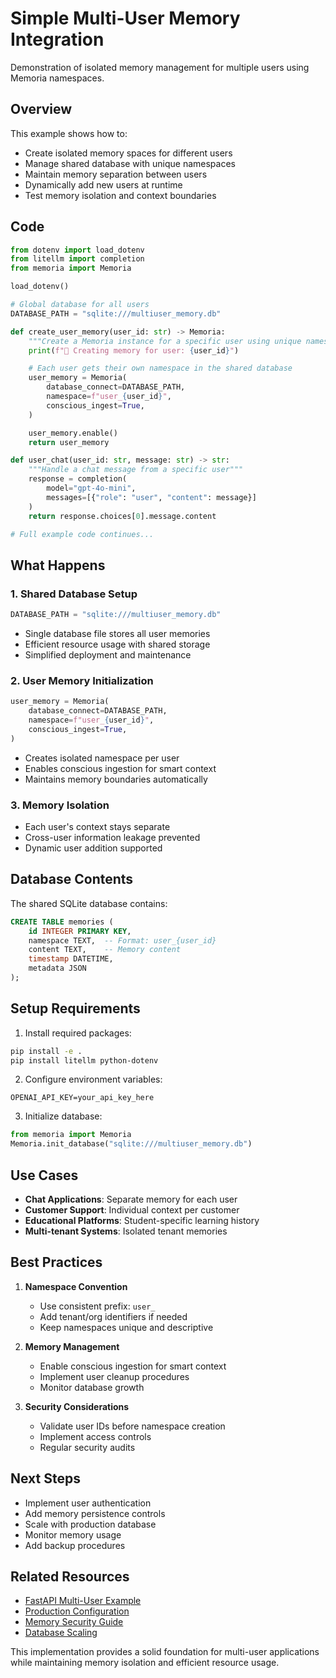 # Simple Multi-User Memory Integration

Demonstration of isolated memory management for multiple users using Memoria namespaces.

## Overview

This example shows how to:

- Create isolated memory spaces for different users
- Manage shared database with unique namespaces
- Maintain memory separation between users
- Dynamically add new users at runtime
- Test memory isolation and context boundaries

## Code

```python title="simple_multiuser.py"
from dotenv import load_dotenv
from litellm import completion
from memoria import Memoria

load_dotenv()

# Global database for all users
DATABASE_PATH = "sqlite:///multiuser_memory.db"

def create_user_memory(user_id: str) -> Memoria:
    """Create a Memoria instance for a specific user using unique namespace"""
    print(f"👤 Creating memory for user: {user_id}")

    # Each user gets their own namespace in the shared database
    user_memory = Memoria(
        database_connect=DATABASE_PATH,
        namespace=f"user_{user_id}",
        conscious_ingest=True,
    )

    user_memory.enable()
    return user_memory

def user_chat(user_id: str, message: str) -> str:
    """Handle a chat message from a specific user"""
    response = completion(
        model="gpt-4o-mini", 
        messages=[{"role": "user", "content": message}]
    )
    return response.choices[0].message.content

# Full example code continues...
```

## What Happens

### 1. Shared Database Setup
```python
DATABASE_PATH = "sqlite:///multiuser_memory.db"
```
- Single database file stores all user memories
- Efficient resource usage with shared storage
- Simplified deployment and maintenance

### 2. User Memory Initialization
```python
user_memory = Memoria(
    database_connect=DATABASE_PATH,
    namespace=f"user_{user_id}",
    conscious_ingest=True,
)
```
- Creates isolated namespace per user
- Enables conscious ingestion for smart context
- Maintains memory boundaries automatically

### 3. Memory Isolation
- Each user's context stays separate
- Cross-user information leakage prevented
- Dynamic user addition supported

## Database Contents

The shared SQLite database contains:

```sql
CREATE TABLE memories (
    id INTEGER PRIMARY KEY,
    namespace TEXT,  -- Format: user_{user_id}
    content TEXT,    -- Memory content
    timestamp DATETIME,
    metadata JSON
);
```

## Setup Requirements

1. Install required packages:
```bash
pip install -e .
pip install litellm python-dotenv
```

2. Configure environment variables:
```env
OPENAI_API_KEY=your_api_key_here
```

3. Initialize database:
```python
from memoria import Memoria
Memoria.init_database("sqlite:///multiuser_memory.db")
```

## Use Cases

- **Chat Applications**: Separate memory for each user
- **Customer Support**: Individual context per customer
- **Educational Platforms**: Student-specific learning history
- **Multi-tenant Systems**: Isolated tenant memories

## Best Practices

1. **Namespace Convention**
   - Use consistent prefix: `user_`
   - Add tenant/org identifiers if needed
   - Keep namespaces unique and descriptive

2. **Memory Management**
   - Enable conscious ingestion for smart context
   - Implement user cleanup procedures
   - Monitor database growth

3. **Security Considerations**
   - Validate user IDs before namespace creation
   - Implement access controls
   - Regular security audits

## Next Steps

- Implement user authentication
- Add memory persistence controls
- Scale with production database
- Monitor memory usage
- Add backup procedures

## Related Resources

- [FastAPI Multi-User Example](../fastapi-multiuser.md)
- [Production Configuration](../advanced-config.md)
- [Memory Security Guide](../security.md)
- [Database Scaling](../scaling.md)

This implementation provides a solid foundation for multi-user applications while maintaining memory isolation and efficient resource usage.